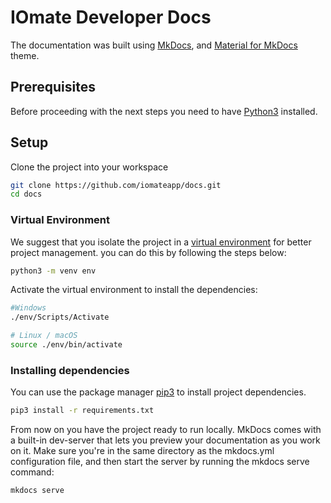 # IOmate Developer Docs

The documentation was built using [MkDocs](https://www.mkdocs.org/), and [Material for MkDocs](https://squidfunk.github.io/mkdocs-material/) theme.

## Prerequisites

Before proceeding with the next steps you need to have [Python3](https://www.python.org/downloads/) installed.

## Setup

Clone the project into your workspace

```bash
git clone https://github.com/iomateapp/docs.git
cd docs
```

### Virtual Environment
We suggest that you isolate the project in a [virtual environment](https://docs.python.org/3/library/venv.html) for better project management. you can do this by following the steps below:

```bash
python3 -m venv env
```

Activate the virtual environment to install the dependencies:

```bash
#Windows
./env/Scripts/Activate

# Linux / macOS
source ./env/bin/activate
```

### Installing dependencies

You can use the package manager [pip3](https://pip.pypa.io/en/stable/) to install project dependencies.

```bash
pip3 install -r requirements.txt
```

From now on you have the project ready to run locally.
MkDocs comes with a built-in dev-server that lets you preview your documentation as you work on it. Make sure you're in the same directory as the mkdocs.yml configuration file, and then start the server by running the mkdocs serve command:

```bash
mkdocs serve
```
